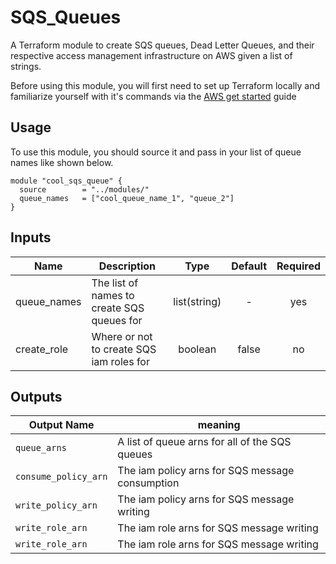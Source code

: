 # SQS_Queues

A Terraform module to create SQS queues, Dead Letter Queues, and their respective access management infrastructure on AWS given a list of strings.

Before using this module, you will first need to set up Terraform locally and familiarize yourself with it's commands via the [AWS get started](https://learn.hashicorp.com/collections/terraform/aws-get-started) guide 

## Usage 
To use this module, you should source it and pass in your list of queue names like shown below.

```
module "cool_sqs_queue" {
  source        = "../modules/"
  queue_names   = ["cool_queue_name_1", "queue_2"]
}
```

## Inputs

| Name | Description | Type | Default | Required |
|------|-------------|:----:|:-----:|:-----:|
| queue_names | The list of names to create SQS queues for | list(string) | - | yes |
| create_role | Where or not to create SQS iam roles for | boolean | false | no |

## Outputs

| Output Name | meaning |
|-------------|---------|
| `queue_arns` | A list of queue arns for all of the SQS queues |
| `consume_policy_arn` | The iam policy arns for SQS message consumption |
| `write_policy_arn` | The iam policy arns for SQS message writing |
| `write_role_arn` | The iam role arns for SQS message writing |
| `write_role_arn` | The iam role arns for SQS message writing |